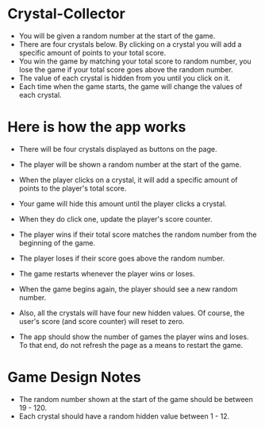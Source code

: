 # Crystal-Collector

 
* You will be given a random number at the start of the game.
* There are four crystals below. By clicking on a crystal you will add a specific amount of points to your total score.
* You win the game by matching your total score to random number, you lose the game if your total score goes above the random number.
* The value of each crystal is hidden from you until you click on it.
* Each time when the game starts, the game will change the values of each crystal.

# **Here is how the app works**

* There will be four crystals displayed as buttons on the page.

* The player will be shown a random number at the start of the game.

* When the player clicks on a crystal, it will add a specific amount of points to the player's total score. 


* Your game will hide this amount until the player clicks a crystal.
* When they do click one, update the player's score counter.


* The player wins if their total score matches the random number from the beginning of the game.
* The player loses if their score goes above the random number.

* The game restarts whenever the player wins or loses.


* When the game begins again, the player should see a new random number. 
* Also, all the crystals will have four new hidden values. Of course, the user's score (and score counter) will reset to zero.


* The app should show the number of games the player wins and loses. To that end, do not refresh the page as a means to restart the game.

# **Game Design Notes**
* The random number shown at the start of the game should be between 19 - 120.
* Each crystal should have a random hidden value between 1 - 12.
